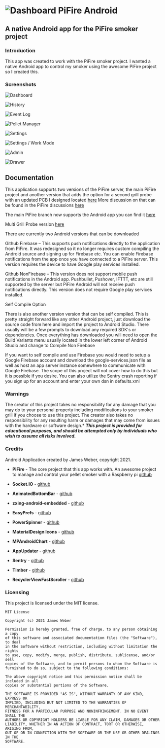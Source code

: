 # ![Dashboard](app/src/main/res/mipmap-hdpi/ic_launcher.png) PiFire Android
## A native Android app for the PiFire smoker project

### Introduction
This app was created to work with the PiFire smoker project. I wanted a native Android app to control my smoker using the awesome PiFire project so I created this.

### Screenshots

![Dashboard](docs/screenshots/dashboard.png)

![History](docs/screenshots/history.png)

![Event Log](docs/screenshots/eventlog.png)

![Pellet Manager](docs/screenshots/pelletmanager.png)

![Settings](docs/screenshots/settings.png)

![Settings / Work Mode](docs/screenshots/workmode.png)

![Admin](docs/screenshots/admin.png)

![Drawer](docs/screenshots/drawer.png)

## Documentation

This application supports two versions of the PiFire server, the main PiFire project and another version that adds the option for a second grill probe with an updated PCB I designed located [here](https://easyeda.com/zipster85/pifire-controller-hat) More discussion on that can be found in the PiFire discussions [here](https://github.com/nebhead/PiFire/discussions/28#discussioncomment-1006962)

The main PiFire branch now supports the Android app you can find it [here](https://github.com/nebhead/PiFire)

Multi Grill Probe version [here](https://github.com/weberbox/PiFire/tree/fourprobes)


There are currently two Android versions that can be downloaded

Github Firebase – This supports push notifications directly to the application from PiFire. It was redesigned so it no longer requires custom compiling the Android source and signing up for Firebase etc. You can enable Firebase notifications from the app once you have connected to a PiFire server. This version requires the device to have Google play services installed.

Github NonFirebase – This version does not support mobile push notifications in the Android app. Pushbullet, Pushover, IFTTT, etc are still supported by the server but PiFire Android will not receive push notifications directly. This version does not require Google play services installed.

Self Compile Option

There is also another version version that can be self compiled. This is pretty straight forward like any other Android project, just download the source code from here and import the project to Android Studio. There usually will be a few prompts to download any required SDK's or dependencies. Once everything has downloaded you will need to open the Build Variants menu usually located in the lower left corner of Android Studio and change to Compile Non Firebase

If you want to self compile and use Firebase you would need to setup a Google Firebase account and download the google-services.json file as well as host an app server instance somewhere to communicate with Google Firebase. The scope of this project will not cover how to do this but it is possible if you desire. You can also utilize the Sentry crash reporting if you sign up for an account and enter your own dsn in defaults.xml

### Warnings

The creator of this project takes no responsibility for any damage that you may do to your personal property including modifications to your smoker grill if you choose to use this project.  The creator also takes no responsibility for any resulting harm or damages that may come from issues with the hardware or software design.*  ***This project is provided for educational purposes, and should be attempted only by individuals who wish to assume all risks involved.***

### Credits

Android Application created by James Weber, copyright 2021.

* **PiFire** - The core project that this app works with. An awesome project to manage and control your pellet smoker with a Raspberry pi [github](https://github.com/nebhead/PiFire)

* **Socket.IO** - [github](https://github.com/socketio/socket.io-client-java)

* **AnimatedBottomBar** - [github](https://github.com/Droppers/AnimatedBottomBar)

* **zxing-android-embedded** - [github](https://github.com/journeyapps/zxing-android-embedded)

* **EasyPrefs** - [github](https://github.com/Pixplicity/EasyPrefs)

* **PowerSpinner** - [github](https://github.com/skydoves/PowerSpinner)

* **MaterialDesign Icons** - [github](https://github.com/Templarian/MaterialDesign)

* **MPAndroidChart** - [github](https://github.com/PhilJay/MPAndroidChart)

* **AppUpdater** - [github](https://github.com/javiersantos/AppUpdater)

* **Sentry** - [github](https://github.com/getsentry/sentry-java)

* **Timber** - [github](https://github.com/JakeWharton/timber)

* **RecyclerViewFastScroller** - [github](https://github.com/quiph/RecyclerView-FastScroller)

### Licensing

This project is licensed under the MIT license.

```
MIT License

Copyright (c) 2021 James Weber

Permission is hereby granted, free of charge, to any person obtaining a copy
of this software and associated documentation files (the "Software"), to deal
in the Software without restriction, including without limitation the rights
to use, copy, modify, merge, publish, distribute, sublicense, and/or sell
copies of the Software, and to permit persons to whom the Software is
furnished to do so, subject to the following conditions:

The above copyright notice and this permission notice shall be included in all
copies or substantial portions of the Software.

THE SOFTWARE IS PROVIDED "AS IS", WITHOUT WARRANTY OF ANY KIND, EXPRESS OR
IMPLIED, INCLUDING BUT NOT LIMITED TO THE WARRANTIES OF MERCHANTABILITY,
FITNESS FOR A PARTICULAR PURPOSE AND NONINFRINGEMENT. IN NO EVENT SHALL THE
AUTHORS OR COPYRIGHT HOLDERS BE LIABLE FOR ANY CLAIM, DAMAGES OR OTHER
LIABILITY, WHETHER IN AN ACTION OF CONTRACT, TORT OR OTHERWISE, ARISING FROM,
OUT OF OR IN CONNECTION WITH THE SOFTWARE OR THE USE OR OTHER DEALINGS IN THE
SOFTWARE.
```